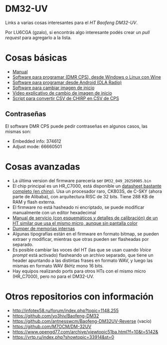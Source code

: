 # DM32-UV
Links a varias cosas interesantes para el _HT Baofeng DM32-UV_.

Por LU6CGA (gzalo), si encontrás algo interesante podés crear un _pull request_ para agregarlo a la lista.

# Cosas básicas
- [Manual](https://baofeng.s3.amazonaws.com/Baofeng_DM-32UV_User_Manual_20250210.pdf)
- [Software para programar (DMR CPS), desde Windows o Linux con Wine](https://baofeng.s3.amazonaws.com/Baofeng_DM-32UV_CPS_v1.41.zip)
- [Software para programar desde Android (OLA Radio)](https://play.google.com/store/apps/details?id=com.aewt.app.friends&hl=es_AR)
- [Software para cambiar imagen de inicio](https://baofeng.s3.amazonaws.com/Baofeng_DM-32UV_Picture_Tool.zip)
- [Video explicativo de cambio de imagen de inicio](https://www.youtube.com/watch?v=kkBoR580_Q0)
- [Script para convertir CSV de CHIRP en CSV de CPS](https://github.com/gzalo/Quansheng-DM32UV-Chirp-to-DM32-channel-list-)

## Contraseñas
El software DMR CPS puede pedir contraseñas en algunos casos, las mismas son:
- Embedded info: 374612
- Adjust mode: 66660501

# Cosas avanzadas
- La última version del firmware parecería ser `DM32_049_20250905.bin`
- El chip principal es un HR_C7000, está disponible un [datasheet bastante completo (en chino)](https://www.connectsystems.com/products/top/radios/CS120D/HR_C7000%20Document%202.pdf). Usa un procesador raro, CK803S, de C-SKY (ahora parte de Alibaba), con arquitectura RISC de 32 bits. Tiene 288 KB de RAM y flash externa.
- El firmware no está hasheado ni encriptado, se puede modificar manualmente con un editor hexadecimal 
- [Manual de servicio (con esquemáticos y detalles de calibración) de un HT similar que usa el mismo micro, aunque sin pantalla color](https://www.connectsystems.com/products/top/radios/CS120D/DR5800-2%20ServiceManua01.pdf)
- [Dumper de memorias internas](http://infotex58.ru/forum/index.php?topic=1155.0)
- Algunas tipografías están en el firmware en formato bitmap, se pueden extraer y modificar, mientras que otras pueden ser flasheadas por separado.
- Es posible cambiar las voces del HT (las que se usan cuando _Voice prompt_ está activado) flasheando un archivo separado, que tiene un header apuntando a las distintas frases en formato WAV, y luego las mismas en formato WAV 8kHz mono 16 bits.
- Hay equipos realizando ports para otros HTs con el mismo micro (HR_C7000), pero no para el DM32-UV.

# Otros repositorios con información
- http://infotex58.ru/forum/index.php?topic=1148.255
- https://github.com/yo3hjv/Baofeng-DM32
- https://github.com/antnesswcm/Baofeng-DM32UV-Reverse (vacío)
- https://github.com/M7OCM/DM-32UV
- https://www.opengd77.com/archive/viewtopic51ba.html?f=10&t=5142&
- https://vrtp.ru/index.php?showtopic=33914&st=0
